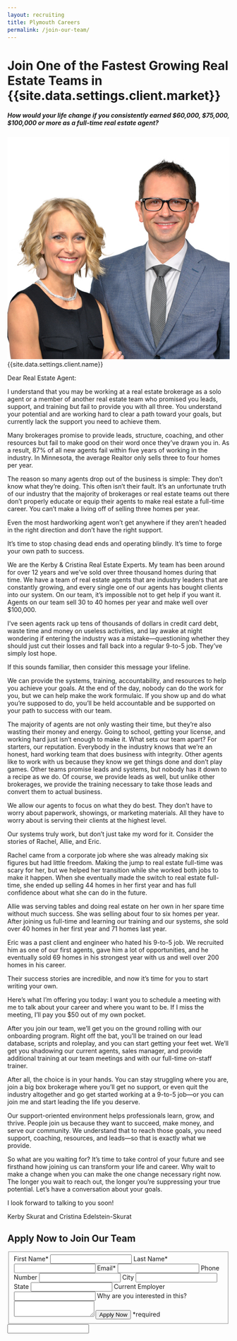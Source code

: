 ```yaml
---
layout: recruiting
title: Plymouth Careers
permalink: /join-our-team/
---
```


<div class="recruiting-page">
<h1 class="join-us">Join One of the Fastest Growing Real Estate Teams in {{site.data.settings.client.market}}</h1>
<h5 class="join-us-subtitle">How would your life change if you consistently earned $60,000, $75,000, $100,000 or more as a full-time real estate agent?</h5>
<div class="recruiting-photo">
<span class="client-image-container">
<img src="/img/headshot.jpg" alt="{{site.data.settings.client.name}}" class="client-image"/>
</span>
<figcaption class="caption">{{site.data.settings.client.name}}</figcaption>
</div>

<p>Dear Real Estate Agent:</p>

<p>I understand that you may be working at a real estate brokerage as a solo agent or a member of another real estate team who promised you leads, support, and training but fail to provide you with all three. You understand your potential and are working hard to clear a path toward your goals, but currently lack the support you need to achieve them. </p>

<p>Many brokerages promise to provide leads, structure, coaching, and other resources but fail to make good on their word once they’ve drawn you in. As a result, 87% of all new agents fail within five years of working in the industry. In Minnesota, the average Realtor only sells three to four homes per year.</p>

<p>The reason so many agents drop out of the business is simple: They don’t know what they’re doing. This often isn’t their fault. It’s an unfortunate truth of our industry that the majority of brokerages or real estate teams out there don’t properly educate or equip their agents to make real estate a full-time career. You can’t make a living off of selling three homes per year.</p>

<p>Even the most hardworking agent won’t get anywhere if they aren’t headed in the right direction and don’t have the right support.</p>

<p>It’s time to stop chasing dead ends and operating blindly. It’s time to forge your own path to success.</p>

<p>We are the Kerby & Cristina Real Estate Experts. My team has been around for over 12 years and we’ve sold over three thousand homes during that time. We have a team of real estate agents that are industry leaders that are constantly growing, and every single one of our agents has bought clients into our system. On our team, it’s impossible not to get help if you want it. Agents on our team sell 30 to 40 homes per year and make well over $100,000.</p>

<p>I’ve seen agents rack up tens of thousands of dollars in credit card debt, waste time and money on useless activities, and lay awake at night wondering if entering the industry was a mistake—questioning whether they should just cut their losses and fall back into a regular 9-to-5 job. They’ve simply lost hope.</p>

<p>If this sounds familiar, then consider this message your lifeline.</p>

<p>We can provide the systems, training, accountability, and resources to help you achieve your goals. At the end of the day, nobody can do the work for you, but we can help make the work formulaic. If you show up and do what you’re supposed to do, you’ll be held accountable and be supported on your path to success with our team.</p>

<p>The majority of agents are not only wasting their time, but they’re also wasting their money and energy. Going to school, getting your license, and working hard just isn’t enough to make it.
What sets our team apart? For starters, our reputation. Everybody in the industry knows that we’re an honest, hard working team that does business with integrity. Other agents like to work with us because they know we get things done and don’t play games. Other teams promise leads and systems, but nobody has it down to a recipe as we do. Of course, we provide leads as well, but unlike other brokerages, we provide the training necessary to take those leads and convert them to actual business.</p>

<p>We allow our agents to focus on what they do best. They don’t have to worry about paperwork, showings, or marketing materials. All they have to worry about is serving their clients at the highest level. </p>

<p>Our systems truly work, but don’t just take my word for it. Consider the stories of Rachel, Allie, and Eric.</p>

<p>Rachel came from a corporate job where she was already making six figures but had little freedom. Making the jump to real estate full-time was scary for her, but we helped her transition while she worked both jobs to make it happen. When she eventually made the switch to real estate full-time, she ended up selling 44 homes in her first year and has full confidence about what she can do in the future.</p>

<p>Allie was serving tables and doing real estate on her own in her spare time without much success. She was selling about four to six homes per year. After joining us full-time and learning our training and our systems, she sold over 40 homes in her first year and 71 homes last year. </p>

<p>Eric was a past client and engineer who hated his 9-to-5 job. We recruited him as one of our first agents, gave him a lot of opportunities, and he eventually sold 69 homes in his strongest year with us and well over 200 homes in his career.</p>

<p>Their success stories are incredible, and now it’s time for you to start writing your own.</p>

<p>Here’s what I’m offering you today: I want you to schedule a meeting with me to talk about your career and where you want to be. If I miss the meeting, I’ll pay you $50 out of my own pocket. </p>

<p>After you join our team, we’ll get you on the ground rolling with our onboarding program. Right off the bat, you’ll be trained on our lead database, scripts and roleplay, and you can start getting your feet wet. We’ll get you shadowing our current agents, sales manager, and provide additional training at our team meetings and with our full-time on-staff trainer.</p>

<p>After all, the choice is in your hands. You can stay struggling where you are, join a big box brokerage where you’ll get no support, or even quit the industry altogether and go get started working at a 9-to-5 job—or you can join me and start leading the life you deserve.</p>

<p>Our support-oriented environment helps professionals learn, grow, and thrive. People join us because they want to succeed, make money, and serve our community. We understand that to reach those goals, you need support, coaching, resources, and leads—so that is exactly what we provide.</p>

<p>So what are you waiting for? It’s time to take control of your future and see firsthand how joining us can transform your life and career. Why wait to make a change when you can make the one change necessary right now. The longer you wait to reach out, the longer you’re suppressing your true potential. Let’s have a conversation about your goals.</p>

<p>I look forward to talking to you soon!</p>

<p>Kerby Skurat and Cristina Edelstein-Skurat </p>



<h2 class="recruiting">Apply Now to Join Our Team</h2>

<form method="post" class="home-value cta-forms" action="https://gihtub.com/bonnie@kerbyandcristina.com" onsubmit="return setReturn()">
					<fieldset><label for="firstname">First Name*</label> <input type="text" required="" name="firstname" /> <label for="lastname">Last Name*</label> <input type="text" required="" name="lastname" /> <label for="email">Email*</label> <input type="text" name="name" /> <label for="phone">Phone Number </label> <input type="tel" name="phone" />
						<!--base32-c9gq6t9k68pkcd3jcwpp4rbkcmtk4-base32--><label for="city">City </label> <input type="text" name="city" /> <label for="state">State </label> <input type="text" name="state" /> <label for="employer">Current Employer </label> <input type="text" name="employer" /> <label for="message">Why are you interested in this? </label><textarea name="employer"></textarea>
						<!--base32-c9gq6t9k68pk8cbme5gq4uv4cguqachj70r2urk1edjk6cg-base32--><input class="submit light-light" type="submit" value="Apply Now" name="submitrecruitingForm" /> <span class="asterisk">*required</span></fieldset>
					<!--base32-c9gq6t9k68pk8c9he1t7cxkecdkpedhpe9h6at3me5r7ee1kddhpwx9q71up4tb3f1u6mc3mdcwp6vkg6rw3gc1dc9gq6t9k68-base32-->
					<div class="hidden"><input type="hidden" value="Bonnie@kerbyandcristina.com" name="_to" /> <input type="hidden" value="Recruiting Contact Request Message From Your Vyral Careers and Training Video Blog" name="_subject" /> <input type="text" name="_gotcha" /></div>
				</form>
</div>
